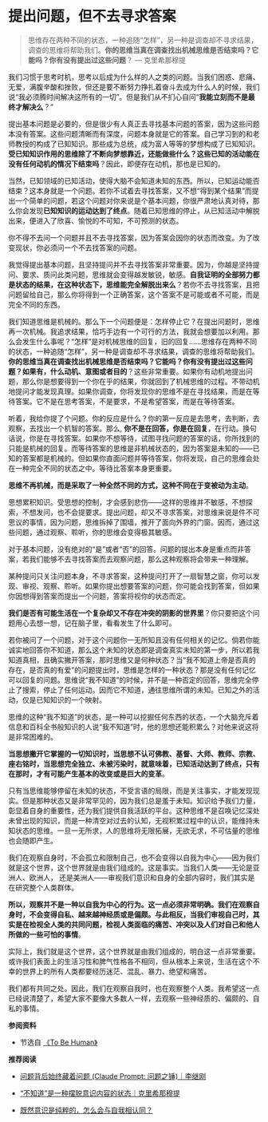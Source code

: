 # 提出问题，但不去寻求答案


> 思维存在两种不同的状态，一种追随“怎样”，另一种是调查却不寻求结果，调查的思维将帮助我们。**你的思维当真在调查找出机械思维是否结束吗？它能吗？你有没有提出过这些问题**？ — 克里希那穆提

我们习惯于思考时机，思考以后成为什么样的人之类的问题。当我们困惑、悲痛、无爱，满腹辛酸和挫败，但还是要不断努力挣扎着奋斗去成为什么人的时候，我们说“我必须腾时间解决这所有的一切”。但是我们从不扪心自问“**我能立刻而不是最终才解决么**？”

提出基本问题是必要的，但是很少有人真正去寻找基本问题的答案，因为这些问题本没有答案。这些问题清晰而有深度，问题本身就是它的答案。自己学习到的和老师教授的构成了已知知识。那些成为总统，成为富人等等的梦想构成了已知知识。**受已知知识作用的思维除了不断向梦想靠近，还能做些什么？这些已知的活动能在没有任何动机的情况下结束吗**？因此，即便存在动机，那也是已知的。

当然，已知领域的已知活动，使得大脑不会知道未知的东西。所以，已知运动能否结束？这本身就是一个问题。若你不试着去寻找答案，又不想“得到某个结果”而提出一个简单的问题，若这个问题对你来说是个基本问题，你很严肃地认真对待，那么你会发现**已知知识的运动达到了终点**。随着已知思维的停止，从已知活动中解脱出来，便进入了欣喜、愉悦的不可知，不可预测的状态。

你不得不去问一个问题并且不去寻找答案，因为答案会因你的状态而改变。为了改变现状，你必须问一个不去找答案的问题。

我觉得提出基本问题，且坚持提问并不去寻找答案非常重要。因为，你越是坚持提问、要求、质问此类问题，思维就会变得越发敏锐，敏感。**自我证明的全部努力都是状态的结果，在这种状态下，思维能完全解脱出来么**？若你不去寻找答案，且把问题留给自己，那么你将得到一个正确答案，这个答案不是可能或者不可能，而是完全不同的东西。

我们知道思维是机械的。那么下一个问题便是：怎样停止它？在提出问题时，思维再一次机械。我追求结果，恰巧手边有一个可行的方法，我就会想要加以利用。那么会发生什么事呢？“怎样”是对机械思维的回复，旧的回复……思维存在两种不同的状态，一种追随“怎样”，另一种是调查却不寻求结果，调查的思维将帮助我们。**你的思维当真在调查找出机械思维是否结束吗？它能吗？你有没有提出过这些问题？如果有，什么动机、意图或者目的**？这些非常重要。如果你有动机地提出问题，那么你是想要得到一个你在乎的结果，你就回到了机械思维的过程。不带动机地提问才能发现真理。如果你调查，你将发现你的思维不是在寻找结果，而是在等待答案。它不是在思考答案，不是要求，不是希望答案，而是在等待答案。

听着，我给你提了个问题。你的反应是什么？你的第一反应是去思考，去判断，去观察，去找出一个机智的答案。那么, **你不是在回答，你是在回复**，在行动。换句话说，你是在寻找答案。如果你不想等待，试图寻找问题的答案的话，你所找到的只能是机械的回复。而等待答案的思维是非机械状态的，因为答案是未知的——已知的答案都是机械的。但如果你直面问题并等待答案，你将发现，自己的思维会处在一种完全不同的状态之中。等待比答案本身更重要。

**思维不再机械，而是采取了一种全然不同的方式，这种不同在于变被动为主动**。

思想累积知识。受思想的控制，才会感到悲伤——这样的思维并不敏感，不想探索，不想发问，也不会提要求。提出问题，却又不寻求答案，对思维来说是件不可思议的事情，因为问题，思维拆掉了围墙，推开了面向外界的门窗。因而，通过这些问题，通过观察、聆听，你的思维会变得极其敏感。

对于基本问题，没有绝对的“是”或者“否”的回答。问题的提出本身是重点而非答案，若我们能够不去寻找答案而去观察问题，那么这种观察将会带来一种理解。

某种提问只关注问题本身，不寻求答案，这种提问打开了一扇智慧之窗，你可以发现、审视、观察、聆听。如果你提出想要答案的问题，你可能会找到答案，但如果你因想得到答案而提出一个问题，答案将视你的状态而定。

**我们是否有可能生活在一个复杂却又不存在冲突的阴影的世界里**？你只要把这个问题用心去想一想，记在脑子里，看看发生了什么即可。

若你被问了一个问题，对于这个问题你一无所知且没有任何相关的记忆。倘若你能诚实地回答你不知道，那么这个未知的状态即是调查真实未知的第一步，所以若我知道真相，且确实撇开答案，那时思维又是何种状态？当“我不知道上帝是否真的存在，是否真的有爱”的问题提出时，思维是怎样的一种状态？那是没有任何记忆可以回复的问题。思维说“我不知道”的时候，并不是一种否定的回答，思维完全停止了搜索，停止了任何运动。因而它不知道，通往思维所谓的未知。已知之外的活动，仅是已知知识的一个映射。

思维的这种“我不知道”的状态，是一种可以挖掘任何东西的状态，一个大脑充斥着信息和百科全书般知识的人说“我不知道”时，他的思想还能积累么？对他来说这将是非常困难的。

**当思想撇开它掌握的一切知识时，当思想不认可佛教、基督、大师、教师、宗教、座右铭时，当思想完全独立、未被污染时，就意味着，已知活动达到了终点，只有在那时，才有可能产生基本的改变或是巨大的变革**。

只有当思维能够停留在未知的状态，不受言语的局限，而是关注事实，才能发现现实。但是那种状态又是非常罕见的，因为我们总是羞于未知。知识给予我们力量，彰显着自身的重要性，还为我们提供自我活跃的平台。这种思维不是召唤记忆深处未曾出现的知识，而是一种清空对过去的认知，无视积累过程中的认识，能维持未知状态的思维。一旦一无所求，人的思维将无限拓展，无欲无求，不可估量的思维也会随即产生。

我们在观察自身时，不会孤立和限制自己，也不会变得以自我为中心——因为我们就是这个世界，这个世界就是由我们组成的。这是事实。当我们人类——无论是亚洲人、欧洲人， 还是美洲人——审视我们意识和自身的全部内容时，我们其实是在研究整个人类群体。

**所以，观察并不是一种以自我为中心的行为。这一点必须非常明确。我们在观察自身时，不会变得自私、越来越神经质或是偏颇。与此相反，当我们审视自己时，其实是在检视全人类的共同问题，检视人类面临的痛苦、冲突以及人们对自己和他人所做的一些可怕的事情**。

实际上，我们就是这个世界，这个世界就是由我们组成的，明白这一点非常重要。或许我们表面上的生活习性和脾气性格各不相同，但从根本上来说，生活在这个不幸的世界上的所有人类都要经历迷茫、混乱、暴力、绝望和痛苦。

我们都有共同之处。因此，我们在观察自我时，也在观察整个人类。我希望这一点已经说清楚了，希望大家不要像大多数人一样，去观察一些神经质的、偏颇的、自私的事情。

**参阅资料**

- 节选自 [《To Be Human》](https://mp.weixin.qq.com/s/Cr6-XstO23M32TFoy2nABA)

**推荐阅读**

- [问题背后始终藏着问题 (Claude Prompt: 问题之锤)｜李继刚](https://mp.weixin.qq.com/s/KlkomVKEYKjVAb6NEXcjSg)

- [“不知道”是一种摆脱意识内容的状态｜克里希那穆提](https://mp.weixin.qq.com/s/vxqgibdrQwZxdwcFpeJN_g)

- [既然意识是纯粹的，怎么会与自我相认同？](https://sureshn13.medium.com/why-awareness-identifies-with-ego-ff23d8109a9b)
